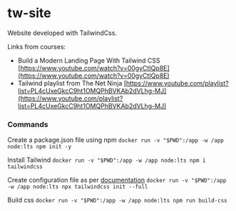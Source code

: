 # tw-site
Website developed with TailwindCss.

Links from courses:
- Build a Modern Landing Page With Tailwind CSS [https://www.youtube.com/watch?v=00gyCtIQp8E](https://www.youtube.com/watch?v=00gyCtIQp8E)
- Tailwind playlist from The Net Ninja [https://www.youtube.com/playlist?list=PL4cUxeGkcC9ht1OMQPhBVKAb2dVLhg-MJ](https://www.youtube.com/playlist?list=PL4cUxeGkcC9ht1OMQPhBVKAb2dVLhg-MJ)

### Commands

Create a package.json file using npm `docker run -v "$PWD":/app -w /app node:lts npm init -y`

Install Tailwind `docker run -v "$PWD":/app -w /app node:lts npm i tailwindcss`

Create configuration file as per [documentation](https://tailwindcss.com/docs/installation#create-your-configuration-file) `docker run -v "$PWD":/app -w /app node:lts npx tailwindcss init --full`

Build css `docker run -v "$PWD":/app -w /app node:lts npm run build-css`